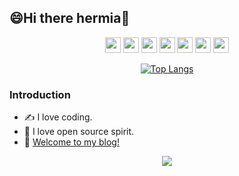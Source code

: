 ## 😄Hi there hermia👋
<div align=center>
<p>
  <img src="https://img.shields.io/badge/HTML5-E34F26?style=for-the-badge&logo=html5&logoColor=white" height="25px"/>
  <img src="https://img.shields.io/badge/CSS3-1572B6?style=for-the-badge&logo=css3&logoColor=white" height="25px"/>
  <img src="https://img.shields.io/badge/Sass-CC6699?style=for-the-badge&logo=sass&logoColor=white" height="25px"/>
  <img src="https://img.shields.io/badge/JavaScript-323330?style=for-the-badge&logo=javascript&logoColor=F7DF1E" height="25px"/>
  <img src="https://img.shields.io/badge/TypeScript-007ACC?style=for-the-badge&logo=typescript&logoColor=white" height="25px"/>
  <img src="https://img.shields.io/badge/Vue.js-35495E?style=for-the-badge&logo=vue.js&logoColor=4FC08D" height="25px"/>
  <img src="https://img.shields.io/badge/json%20web%20tokens-323330?style=for-the-badge&logo=json-web-tokens&logoColor=pink" height="25px"/>
</p>


[![Top Langs](https://github-readme-stats.vercel.app/api/top-langs/?username=hermiablog&layout=compact&show_icons=true&show_icons=true&theme=vue)](https://github.com/hermiablog)
</div>

### Introduction
- ✍️ I love coding.
- 🍻 I love open source spirit.
- 🌱 [Welcome to my blog!](https://hermiablog.com/)

<div align="center">
<img src="https://github-readme-stats.vercel.app/api?username=hermiablog&show_icons=true&show_icons=true&theme=vue">
</div>
